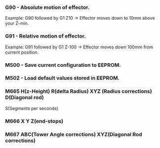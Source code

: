 ### G90 - Absolute motion of effector.
Example: G90 followed by G1 Z10 -> Effector moves down to 10mm above your Z-min.

### G91 - Relative motion of effector.
Example: G91 followed by G1 Z-100 -> Effector moves down 100mm from current position.

### M500 - Save current configuration to EEPROM.

### M502 - Load default values stored in EEPROM.

### M665 H(z-Height) R(delta Radius) XYZ (Radius corrections) D(Diagonal rod)
S(Segments per seconds)

### M666 X Y Z(end-stops)

### M667 ABC(Tower Angle corrections) XYZ(Diagonal Rod corrections)